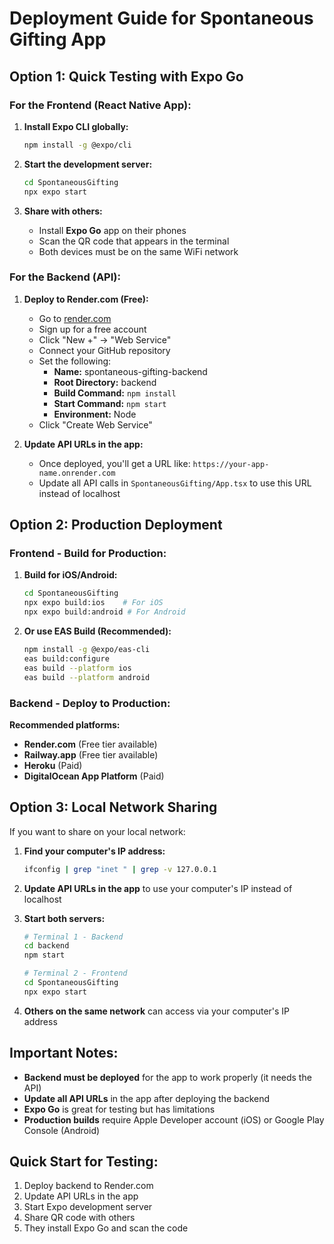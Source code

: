 # Deployment Guide for Spontaneous Gifting App

## Option 1: Quick Testing with Expo Go

### For the Frontend (React Native App):

1. **Install Expo CLI globally:**
   ```bash
   npm install -g @expo/cli
   ```

2. **Start the development server:**
   ```bash
   cd SpontaneousGifting
   npx expo start
   ```

3. **Share with others:**
   - Install **Expo Go** app on their phones
   - Scan the QR code that appears in the terminal
   - Both devices must be on the same WiFi network

### For the Backend (API):

1. **Deploy to Render.com (Free):**
   - Go to [render.com](https://render.com)
   - Sign up for a free account
   - Click "New +" → "Web Service"
   - Connect your GitHub repository
   - Set the following:
     - **Name:** spontaneous-gifting-backend
     - **Root Directory:** backend
     - **Build Command:** `npm install`
     - **Start Command:** `npm start`
     - **Environment:** Node
   - Click "Create Web Service"

2. **Update API URLs in the app:**
   - Once deployed, you'll get a URL like: `https://your-app-name.onrender.com`
   - Update all API calls in `SpontaneousGifting/App.tsx` to use this URL instead of localhost

## Option 2: Production Deployment

### Frontend - Build for Production:

1. **Build for iOS/Android:**
   ```bash
   cd SpontaneousGifting
   npx expo build:ios    # For iOS
   npx expo build:android # For Android
   ```

2. **Or use EAS Build (Recommended):**
   ```bash
   npm install -g @expo/eas-cli
   eas build:configure
   eas build --platform ios
   eas build --platform android
   ```

### Backend - Deploy to Production:

**Recommended platforms:**
- **Render.com** (Free tier available)
- **Railway.app** (Free tier available)
- **Heroku** (Paid)
- **DigitalOcean App Platform** (Paid)

## Option 3: Local Network Sharing

If you want to share on your local network:

1. **Find your computer's IP address:**
   ```bash
   ifconfig | grep "inet " | grep -v 127.0.0.1
   ```

2. **Update API URLs in the app** to use your computer's IP instead of localhost

3. **Start both servers:**
   ```bash
   # Terminal 1 - Backend
   cd backend
   npm start
   
   # Terminal 2 - Frontend
   cd SpontaneousGifting
   npx expo start
   ```

4. **Others on the same network** can access via your computer's IP address

## Important Notes:

- **Backend must be deployed** for the app to work properly (it needs the API)
- **Update all API URLs** in the app after deploying the backend
- **Expo Go** is great for testing but has limitations
- **Production builds** require Apple Developer account (iOS) or Google Play Console (Android)

## Quick Start for Testing:

1. Deploy backend to Render.com
2. Update API URLs in the app
3. Start Expo development server
4. Share QR code with others
5. They install Expo Go and scan the code 